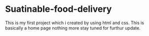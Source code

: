 # Suatinable-food-delivery
This is my first project which i created by using html and css.
This is basically a home page nothing more stay tuned for furthur update.
